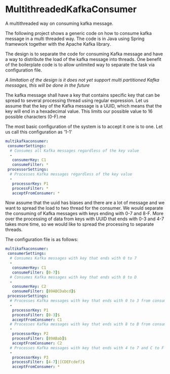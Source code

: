 # MultithreadedKafkaConsumer
A multithreaded way on consuming kafka message.

The following project shows a generic code on how to consume kafka message in a multi threaded way. 
The code is in Java using Spring framework together with the Apache Kafka library.

The design is to separate the code for consuming Kafka message and have a way to distribute the load 
of the kafka message into threads. One benefit of the boilerplate code is to allow unlimited way to separate
the task via configuration file.

*A limitation of the design is it does not yet support multi partitioned Kafka messages, this will be done in the future*

The kafka message shall have a key that contains specific key that can be spread to several processing 
thread using regular expression. Let us assume that the key of the Kafka message is a UUID, which means 
that the key will end in a hexadecimal value. This limits our possible value to 16 possible characters (0-F).me

The most basic configuration of the system is to accept it one is to one. Let us call this configuration as '1-1'
```yml
multikafkaconsumer:
 consumerSettings:
  # Consumes all Kafka messages regardless of the key value
  -
   consumerKey: C1
   consumeFilter: *
 processorSettings:
  # Processes Kafka messages regardless of the key value
  -
   processorKey: P1
   processFilter: *
   acceptFromConsumer: *
```

Now assume that the uuid has biases and there are a lot of message and we want to spread the load to two thread 
for the consumer. We would separate the consuming of Kafka messages with keys ending with 0-7 and 8-F. 
More over the processing of data from keys with UUID that ends with 0-3 and 4-7 takes more time, so we would like
to spread the processing to separate threads.

The configuration file is as follows:
```yml
multikafkaconsumer:
 consumerSettings:
  # Consumes Kafka messages with key that ends with 0 to 7
  -
   consumerKey: C1
   consumeFilter: [0-7]$
  # Consumes Kafka messages with key that ends with 8 to D
  -
   consumerKey: C2
   consumeFilter: [89ABCDabcd]$
 processorSettings:
  # Processes Kafka messages with key that ends with 0 to 3 from consumer C1
  -
   processorKey: P1
   processFilter: [0-3]$
   acceptFromConsumer: C1
  # Processes Kafka messages with key that ends with 8 to B from consumer C2
  -
   processorKey: P2
   processFilter: [89ABab]$
   acceptFromConsumer: C2
  # Processes Kafka messages with key that ends with 4 to 7 and C to F from both consumers
  -
   processorKey: P3
   processFilter: [4-7]|[CDEFcdef]$
   acceptFromConsumer: *
```
